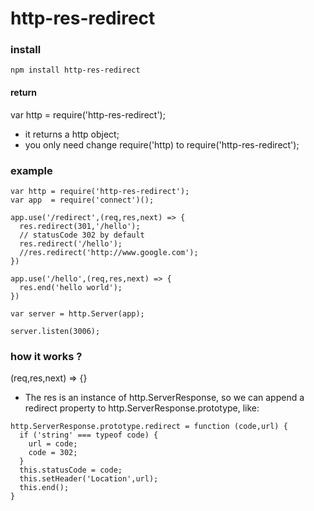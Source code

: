 # http-res-redirect
### install
```	
npm install http-res-redirect
```

#### return
var http = require('http-res-redirect');

* it returns a http object;
* you only need change require('http) to require('http-res-redirect');

### example
```
var http = require('http-res-redirect');
var app  = require('connect')();

app.use('/redirect',(req,res,next) => {
  res.redirect(301,'/hello');
  // statusCode 302 by default
  res.redirect('/hello');
  //res.redirect('http://www.google.com');
})

app.use('/hello',(req,res,next) => {
  res.end('hello world');
})

var server = http.Server(app);

server.listen(3006);
```

### how it works ?
(req,res,next) => {}

* The res is an instance of http.ServerResponse, so we can append a redirect property to http.ServerResponse.prototype, like:

```
http.ServerResponse.prototype.redirect = function (code,url) {
  if ('string' === typeof code) {
    url = code;
    code = 302;
  }
  this.statusCode = code;
  this.setHeader('Location',url);
  this.end();
}
```